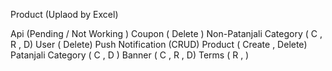 <!-- Punnet Goyal -->
Product (Uplaod by Excel)

Api (Pending / Not Working )
Coupon ( Delete )
Non-Patanjali  Category ( C , R , D)
User ( Delete)
Push Notification (CRUD)
Product ( Create ,  Delete)
Patanjali Category ( C , D )
Banner ( C , R , D)
Terms ( R , )